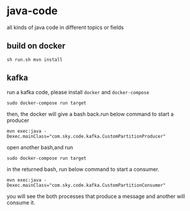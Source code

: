 # java-code
all kinds of java code in different topics or fields

## build on docker
````
sh run.sh mvn install
````

## kafka
run a kafka code, please install `docker` and `docker-compose`

````
sudo docker-compose run target
````

then, the docker will give a bash back.run below command to start a producer

````
mvn exec:java -Dexec.mainClass="com.sky.code.kafka.CustomPartitionProducer"
````

open another bash,and run

````
sudo docker-compose run target
````

in the returned bash, run below command to start a consumer.

````
mvn exec:java -Dexec.mainClass="com.sky.code.kafka.CustomPartitionConsumer"
````

you will see the both processes that produce a message and another will consume it.
